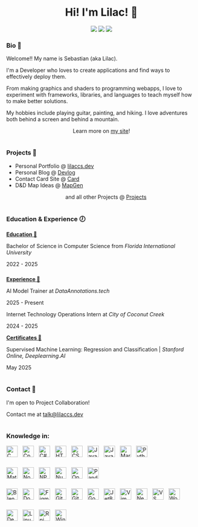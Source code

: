 <h1 align="center">Hi! I'm Lilac! 🪻</h1>
<p align="center">
  <img src="https://img.shields.io/badge/Focus-DevOps-purple">
  <img src="https://img.shields.io/badge/Education-B.S. Comp. Sci.-purple">
  <img src="https://img.shields.io/badge/Passion-Game Dev-purple">
</p>

### Bio 🪪
<p align="left">Welcome!! My name is Sebastian (aka Lilac).</p> 
<p align="left">I'm a Developer who loves to create applications and find ways to effectively deploy them.</p>
<p align="left">From making graphics and shaders to programming webapps, I love to experiment with frameworks, libraries, and languages to teach myself how to make better solutions.</p>
<p align="left">My hobbies include playing guitar, painting, and hiking. I love adventures both behind a screen and behind a mountain.</p>
<p align="center">Learn more on <a href="https://lilaccs.dev">my site</a>!</p>

#

### Projects 🌱
- Personal Portfolio @ [lilaccs.dev](https://lilaccs.dev/)
- Personal Blog @ [Devlog](https://docs.lilaccs.dev/)
- Contact Card Site @ [Card](https://card.lilaccs.dev/)
- D&D Map Ideas @ [MapGen](https://maps.lilaccs.dev/)
  <p align="center">and all other Projects @ <a href="https://docs.lilaccs.dev/?filter=Projects">Projects</a></p>

#

### Education & Experience 🕖
<ins>**Education 📖**</ins>
<p align="left">Bachelor of Science in Computer Science from <i>Florida International University</i></p>
<p align="left">2022 - 2025</p>

###

<ins>**Experience 🔨**</ins>
<p align="left">AI Model Trainer at <i>DataAnnotations.tech</i></p>
<p align="left">2025 - Present</p>

<p align="left">Internet Technology Operations Intern at <i>City of Coconut Creek</i></p>
<p align="left">2024 - 2025</p>

<ins>**Certificates 📜**</ins>
<p align="left">Supervised Machine Learning: Regression and Classification | <i>Stanford Online, Deeplearning.AI</i></p>
<p align="left">May 2025</p>

#

### Contact 📡

<p align="left">I'm open to Project Collaboration!</p>

Contact me at [talk@lilaccs.dev](mailto:sebastian@lilaccs.dev)

#

### Knowledge in:
<!-- Langs -->
<img alt="C" align="left" width="30px" style="padding-right: 10px;" src="https://cdn.jsdelivr.net/gh/devicons/devicon@latest/icons/c/c-original.svg"/>
<img alt="Cpp" align="left" width="30px" style="padding-right: 10px;" src="https://cdn.jsdelivr.net/gh/devicons/devicon@latest/icons/cplusplus/cplusplus-original.svg"/>
<img alt="C#" align="left" width="30px" style="padding-right: 10px;" src="https://cdn.jsdelivr.net/gh/devicons/devicon@latest/icons/csharp/csharp-original.svg"/>
<img alt="HTML" align="left" width="30px" style="padding-right: 10px;" src="https://cdn.jsdelivr.net/gh/devicons/devicon@latest/icons/html5/html5-original.svg"/>
<img alt="CSS" align="left" width="30px" style="padding-right: 10px;" src="https://cdn.jsdelivr.net/gh/devicons/devicon@latest/icons/css3/css3-original.svg"/>
<img alt="JavaScript" align="left" width="30px" style="padding-right: 10px;" src="https://cdn.jsdelivr.net/gh/devicons/devicon@latest/icons/javascript/javascript-original.svg"/>
<img alt="Java" align="left" width="30px" style="padding-right: 10px;" src="https://cdn.jsdelivr.net/gh/devicons/devicon@latest/icons/java/java-original.svg"/>
<img alt="Markdown" align="left" width="30px" style="padding-right: 10px;" src="https://cdn.jsdelivr.net/gh/devicons/devicon@latest/icons/markdown/markdown-original.svg"/>
<img alt="Python" align="left" width="30px" style="padding-right: 10px;" src="https://cdn.jsdelivr.net/gh/devicons/devicon@latest/icons/python/python-original.svg"/>
</br>

#

<!-- Libs -->
<img alt="MatPlotLib" align="left" width="30px" style="padding-right: 10px;" src="https://cdn.jsdelivr.net/gh/devicons/devicon@latest/icons/matplotlib/matplotlib-original.svg"/>
<img alt="Node JS" align="left" width="30px" style="padding-right: 10px;" src="https://cdn.jsdelivr.net/gh/devicons/devicon@latest/icons/nodejs/nodejs-original.svg"/>
<img alt="NPM" align="left" width="30px" style="padding-right: 10px;" src="https://cdn.jsdelivr.net/gh/devicons/devicon@latest/icons/npm/npm-original-wordmark.svg"/>
<img alt="NumPy" align="left" width="30px" style="padding-right: 10px;" src="https://cdn.jsdelivr.net/gh/devicons/devicon@latest/icons/numpy/numpy-original.svg"/>
<img alt="OpenGL" align="left" width="30px" style="padding-right: 10px;" src="https://cdn.jsdelivr.net/gh/devicons/devicon@latest/icons/opengl/opengl-original.svg"/>
<img alt="Pandas" align="left" width="30px" style="padding-right: 10px;" src="https://cdn.jsdelivr.net/gh/devicons/devicon@latest/icons/pandas/pandas-original.svg"/>
</br>

#

<!-- Apps -->
<img alt="Blender" align="left" width="30px" style="padding-right: 10px;" src="https://cdn.jsdelivr.net/gh/devicons/devicon@latest/icons/blender/blender-original.svg"/>
<img alt="Docker" align="left" width="30px" style="padding-right: 10px;" src="https://cdn.jsdelivr.net/gh/devicons/devicon@latest/icons/docker/docker-original.svg"/>
<img alt="Figma" align="left" width="30px" style="padding-right: 10px;" src="https://cdn.jsdelivr.net/gh/devicons/devicon@latest/icons/figma/figma-original.svg"/>
<img alt="Git" align="left" width="30px" style="padding-right: 10px;" src="https://cdn.jsdelivr.net/gh/devicons/devicon@latest/icons/git/git-original.svg"/>
<img alt="Github" align="left" width="30px" style="padding-right: 10px;" src="https://cdn.jsdelivr.net/gh/devicons/devicon@latest/icons/github/github-original.svg"/>
<img alt="Godot" align="left" width="30px" style="padding-right: 10px;" src="https://cdn.jsdelivr.net/gh/devicons/devicon@latest/icons/godot/godot-original.svg"/>
<img alt="JetBrains" align="left" width="30px" style="padding-right: 10px;" src="https://cdn.jsdelivr.net/gh/devicons/devicon@latest/icons/jetbrains/jetbrains-original.svg"/>
<img alt="Vim" align="left" width="30px" style="padding-right: 10px;" src="https://cdn.jsdelivr.net/gh/devicons/devicon@latest/icons/vim/vim-original.svg"/>
<img alt="Neovim" align="left" width="30px" style="padding-right: 10px;" src="https://cdn.jsdelivr.net/gh/devicons/devicon@latest/icons/neovim/neovim-original.svg"/>
<img alt="VS Code" align="left" width="30px" style="padding-right: 10px;" src="https://cdn.jsdelivr.net/gh/devicons/devicon@latest/icons/vscode/vscode-original.svg"/>
<img alt="Wordpress" align="left" width="30px" style="padding-right: 10px;" src="https://cdn.jsdelivr.net/gh/devicons/devicon@latest/icons/wordpress/wordpress-original.svg"/>
</br>

#

<!-- OS/Etc -->
<img alt="Debian" align="left" width="30px" style="padding-right: 10px;" src="https://cdn.jsdelivr.net/gh/devicons/devicon@latest/icons/debian/debian-original.svg"/>
<img alt="Linux" align="left" width="30px" style="padding-right: 10px;" src="https://cdn.jsdelivr.net/gh/devicons/devicon@latest/icons/linux/linux-original.svg"/>
<img alt="Rpi" align="left" width="30px" style="padding-right: 10px;" src="https://cdn.jsdelivr.net/gh/devicons/devicon@latest/icons/raspberrypi/raspberrypi-original.svg"/>
<img alt="Windows11" align="left" width="30px" style="padding-right: 10px;" src="https://cdn.jsdelivr.net/gh/devicons/devicon@latest/icons/windows11/windows11-original.svg"/>
</br>

#
